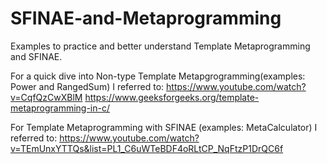 # SFINAE-and-Metaprogramming
Examples to practice and better understand Template Metaprogramming and SFINAE.

For a quick dive into Non-type Template Metapgrogramming(examples: Power and RangedSum) I referred to:
https://www.youtube.com/watch?v=CqfQzCwXBlM
https://www.geeksforgeeks.org/template-metaprogramming-in-c/

For Template Metaprogramming with SFINAE (examples: MetaCalculator) I referred to:
https://www.youtube.com/watch?v=TEmUnxYTTQs&list=PL1_C6uWTeBDF4oRLtCP_NqFtzP1DrQC6f
